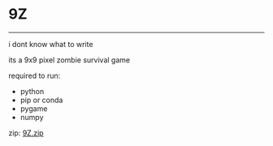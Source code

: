 # 9Z
-----------------------------------------------------------------------------------------------------
i dont know what to write

its a 9x9 pixel zombie survival game

required to run:
- python
- pip or conda
- pygame
- numpy

zip: [9Z.zip](https://github.com/user-attachments/files/15944499/9Z.zip)

